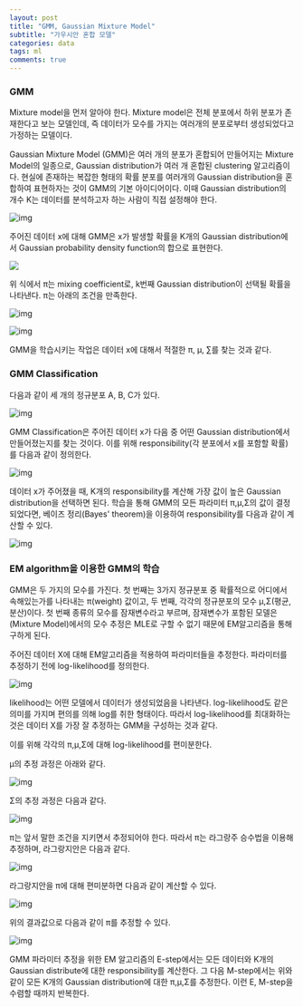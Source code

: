 ```yaml
---
layout: post
title: "GMM, Gaussian Mixture Model"
subtitle: "가우시안 혼합 모델"
categories: data
tags: ml
comments: true
---
```


### GMM

Mixture model을 먼저 알아야 한다. Mixture model은 전체 분포에서 하위 분포가 존재한다고 보는 모델인데, 즉 데이터가 모수를 가지는 여러개의 분포로부터 생성되었다고 가정하는 모델이다. 

Gaussian Mixture Model (GMM)은 여러 개의 분포가 혼합되어 만들어지는 Mixture Model의 일종으로, Gaussian distribution가 여러 개 혼합된 clustering 알고리즘이다. 현실에 존재하는 복잡한 형태의 확률 분포를 여러개의 Gaussian distribution을 혼합하여 표현하자는 것이 GMM의 기본 아이디어이다. 이때 Gaussian distribution의 개수 K는 데이터를 분석하고자 하는 사람이 직접 설정해야 한다.

![img](https://imgur.com/McwinS4.png)

주어진 데이터 x에 대해 GMM은 x가 발생할 확률을 K개의 Gaussian distribution에서 Gaussian probability density function의 합으로 표현한다.

![](https://imgur.com/4VuqDHN.png)

위 식에서 π는 mixing coefficient로, k번째 Gaussian distribution이 선택될 확률을 나타낸다. π는 아래의 조건을 만족한다.

![img](https://t1.daumcdn.net/cfile/tistory/999E08375AC7637F0C)

![img](https://t1.daumcdn.net/cfile/tistory/993FF4395AC763833C)

GMM을 학습시키는 작업은 데이터 x에 대해서 적절한 π, μ, ∑를 찾는 것과 같다.

### GMM Classification

다음과 같이 세 개의 정규분포 A, B, C가 있다.

![img](https://t1.daumcdn.net/cfile/tistory/99F2D73359842CC912)

GMM Classification은 주어진 데이터 x가 다음 중 어떤 Gaussian distribution에서 만들어졌는지를 찾는 것이다. 이를 위해 responsibility(각 분포에서 x를 포함할 확률)를 다음과 같이 정의한다.

![img](https://t1.daumcdn.net/cfile/tistory/99E6C5455AC8AA8A01)

데이터 x가 주어졌을 때, K개의 responsibility를 계산해 가장 값이 높은 Gaussian distribution을 선택하면 된다. 학습을 통해 GMM의 모든 파라미터 π,μ,Σ의 값이 결정되었다면, 베이즈 정리(Bayes' theorem)을 이용하여 responsibility를 다음과 같이 계산할 수 있다.

![img](https://t1.daumcdn.net/cfile/tistory/99AD6E4A5AC8C7C639)



### EM algorithm을 이용한 GMM의 학습

GMM은 두 가지의 모수를 가진다. 첫 번째는 3가지 정규분포 중 확률적으로 어디에서 속해있는가를 나타내는 π(weight) 값이고, 두 번째, 각각의 정규분포의 모수 μ,Σ(평균, 분산)이다. 첫 번째 종류의 모수를 잠재변수라고 부르며, 잠재변수가 포함된 모델은(Mixture Model)에서의 모수 추정은 MLE로 구할 수 없기 때문에 EM알고리즘을 통해 구하게 된다.

주어진 데이터 X에 대해 EM알고리즘을 적용하여 파라미터들을 추정한다. 파라미터를 추정하기 전에 log-likelihood를 정의한다.

![img](https://t1.daumcdn.net/cfile/tistory/99B62E4E5AC8A0CF24)

likelihood는 어떤 모델에서 데이터가 생성되었음을 나타낸다. log-likelihood도 같은 의미를 가지며 편의를 의해 log를 취한 형태이다. 따라서 log-likelihood를 최대화하는 것은 데이터 X를 가장 잘 추정하는 GMM을 구성하는 것과 같다.

이를 위해 각각의 π,μ,Σ에 대해 log-likelihood를 편미분한다. 

μ의 추정 과정은 아래와 같다.

![img](https://t1.daumcdn.net/cfile/tistory/99A074505AC8A8D50C)

Σ의 추정 과정은 다음과 같다.

![img](https://t1.daumcdn.net/cfile/tistory/99043F505AC8B19B01)

π는 앞서 말한 조건을 지키면서 추정되어야 한다. 따라서 π는 라그랑주 승수법을 이용해 추정하며, 라그랑지안은 다음과 같다.

![img](https://t1.daumcdn.net/cfile/tistory/9997D3495AC8C3E724)

라그랑지안을 π에 대해 편미분하면 다음과 같이 계산할 수 있다.

![img](https://t1.daumcdn.net/cfile/tistory/991622405AC8C24C30)

위의 결과값으로 다음과 같이 π를 추정할 수 있다.

![img](https://t1.daumcdn.net/cfile/tistory/99C26F445AC8C39D15)

GMM 파라미터 추정을 위한 EM 알고리즘의 E-step에서는 모든 데이터와 K개의 Gaussian distribute에 대한 responsibility를 계산한다. 그 다음 M-step에서는 위와 같이 모든 K개의 Gaussian distribution에 대한 π,μ,Σ를 추정한다. 이런 E, M-step을 수렴할 때까지 반복한다.

